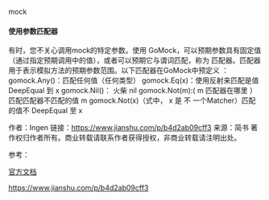 mock

#### 使用参数匹配器

有时，您不关心调用mock的特定参数。使用  GoMock，可以预期参数具有固定值（通过指定预期调用中的值），或者可以预期它与谓词匹配，称为  匹配器。匹配器用于表示模拟方法的预期参数范围。以下匹配器在GoMock中预定义  ：
 gomock.Any()：匹配任何值（任何类型）
 gomock.Eq(x)：使用反射来匹配是值DeepEqual 到 x
 gomock.Nil()： 火柴 nil
 gomock.Not(m):( m 匹配器在哪里  ）匹配匹配器不匹配的值 m
 gomock.Not(x)（式中，  x 是  不  一个Matcher）匹配的值不  DeepEqual 至 x



作者：Ingen
链接：https://www.jianshu.com/p/b4d2ab09cff3
来源：简书
著作权归作者所有。商业转载请联系作者获得授权，非商业转载请注明出处。







参考：

[官方文档](https://godoc.org/github.com/golang/mock/gomock)

https://www.jianshu.com/p/b4d2ab09cff3

